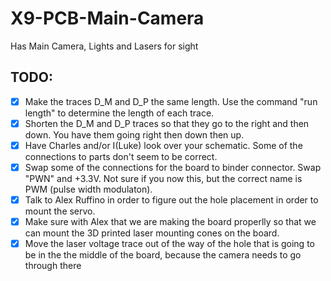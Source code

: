 # X9-PCB-Main-Camera
Has Main Camera, Lights and Lasers for sight

## TODO:
- [X] Make the traces D_M and D_P the same length.  Use the command "run length" to determine the length of each trace.
- [X] Shorten the D_M and D_P traces so that they go to the right and then down.  You have them going right then down then up.
- [X] Have Charles and/or I(Luke) look over your schematic.  Some of the connections to parts don't seem to be correct.
- [X] Swap some of the connections for the board to binder connector.  Swap "PWN" and +3.3V.  Not sure if you now this, but the correct name is PWM (pulse width modulaton).
- [X] Talk to Alex Ruffino in order to figure out the hole placement in order to mount the servo.
- [X] Make sure with Alex that we are making the board properlly so that we can mount the 3D printed laser mounting cones on the board.
- [X] Move the laser voltage trace out of the way of the hole that is going to be in the the middle of the board, because the camera needs to go through there
